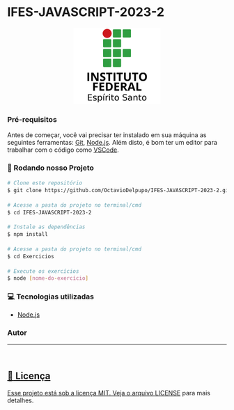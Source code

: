 # IFES-JAVASCRIPT-2023-2

<div align="center">
<img width="200" alt="Logo ifes" title="logo-ifes" src="img/logo.png" />
</div>

### Pré-requisitos

Antes de começar, você vai precisar ter instalado em sua máquina as seguintes ferramentas:
[Git](https://git-scm.com), [Node.js](https://nodejs.org/en/).
Além disto, é bom ter um editor para trabalhar com o código como [VSCode](https://code.visualstudio.com/).

### 🎲 Rodando nosso Projeto

```bash
# Clone este repositório
$ git clone https://github.com/OctavioDelpupo/IFES-JAVASCRIPT-2023-2.git

# Acesse a pasta do projeto no terminal/cmd
$ cd IFES-JAVASCRIPT-2023-2

# Instale as dependências
$ npm install

# Acesse a pasta do projeto no terminal/cmd
$ cd Exercicios

# Execute os exercícios
$ node [nome-do-exercício]

```

### :computer: Tecnologias utilizadas

- [Node.js](https://nodejs.org/en/)

### Autor

---

<a href="https://OctavioDelpupo.github.io/">
 <img style="border-radius: 30;" src="https://octaviodelpupo.github.io/assets/images/octavio.jpg" width="100px;" alt=""/>
 <br />

## :closed_book: Licença

Esse projeto está sob a licença MIT. Veja o arquivo [LICENSE](https://github.com/OctavioDelpupo/IFES-JAVASCRIPT-2023-2/blob/main/LICENSE) para mais detalhes.

